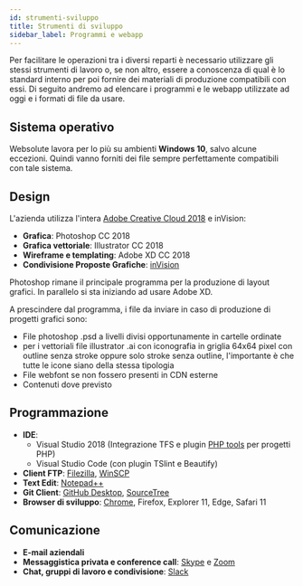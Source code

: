 ```yaml
---
id: strumenti-sviluppo
title: Strumenti di sviluppo
sidebar_label: Programmi e webapp
---
```


Per facilitare le operazioni tra i diversi reparti è necessario utilizzare gli stessi strumenti di lavoro o, se non altro, essere a conoscenza di qual è lo standard interno per poi fornire dei materiali di produzione compatibili con essi. Di seguito andremo ad elencare i programmi e le webapp utilizzate ad oggi e i formati di file da usare.

## Sistema operativo

Websolute lavora per lo più su ambienti __Windows 10__, salvo alcune eccezioni. 
Quindi vanno forniti dei file sempre perfettamente compatibili con tale sistema.

## Design

L'azienda utilizza l'intera [Adobe Creative Cloud 2018](https://www.adobe.com/it/creativecloud.html) e inVision:

* __Grafica__: Photoshop CC 2018
* __Grafica vettoriale__: Illustrator CC 2018
* __Wireframe e templating__: Adobe XD CC 2018
* __Condivisione Proposte Grafiche__: [inVision](https://www.invisionapp.com/)

Photoshop rimane il principale programma per la produzione di layout grafici. In parallelo si sta iniziando ad usare Adobe XD.

A prescindere dal programma, i file da inviare in caso di produzione di progetti grafici sono: 
- File photoshop .psd a livelli divisi opportunamente in cartelle ordinate
- per i vettoriali file illustrator .ai con iconografia in griglia 64x64 pixel con outline senza stroke oppure solo stroke senza outline, l'importante è che tutte le icone siano della stessa tipologia
- File webfont se non fossero presenti in CDN esterne
- Contenuti dove previsto


## Programmazione

* __IDE__: 
    - Visual Studio 2018 (Integrazione TFS e plugin [PHP tools](https://marketplace.visualstudio.com/items?itemName=DEVSENSE.PHPToolsforVisualStudio) per progetti PHP)
    - Visual Studio Code (con plugin TSlint e Beautify)
* __Client FTP__: [Filezilla](https://filezilla-project.org/), [WinSCP](https://winscp.net/eng/download.php)
* __Text Edit__: [Notepad++](https://notepad-plus-plus.org/download/v7.5.8.html)
* __Git Client__: [GitHub Desktop](https://desktop.github.com/), [SourceTree](https://www.sourcetreeapp.com/)
* __Browser di sviluppo__: [Chrome](https://www.google.com/chrome/), Firefox, Explorer 11, Edge, Safari 11


## Comunicazione

* __E-mail aziendali__
* __Messaggistica privata e conference call__: [Skype](https://www.skype.com/it/) e [Zoom](https://zoom.us/)
* __Chat, gruppi di lavoro e condivisione__: [Slack](https://slack.com/)